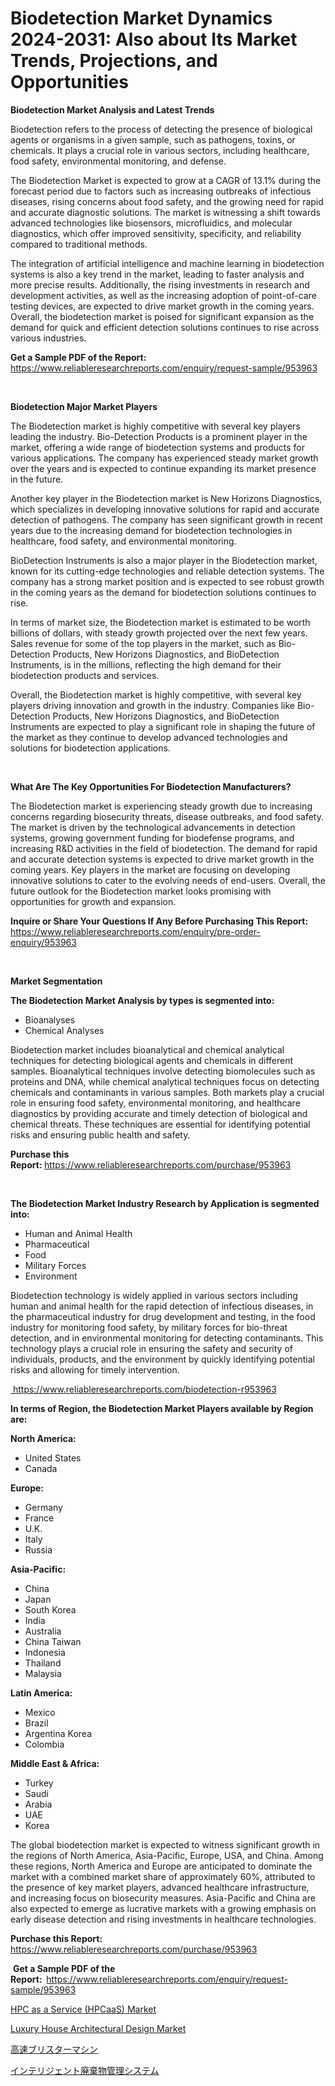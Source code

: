 <p><h1>Biodetection Market Dynamics 2024-2031: Also about Its Market Trends, Projections, and Opportunities</h1></p><p><strong>Biodetection Market Analysis and Latest Trends</strong></p>
<p><p>Biodetection refers to the process of detecting the presence of biological agents or organisms in a given sample, such as pathogens, toxins, or chemicals. It plays a crucial role in various sectors, including healthcare, food safety, environmental monitoring, and defense.</p><p>The Biodetection Market is expected to grow at a CAGR of 13.1% during the forecast period due to factors such as increasing outbreaks of infectious diseases, rising concerns about food safety, and the growing need for rapid and accurate diagnostic solutions. The market is witnessing a shift towards advanced technologies like biosensors, microfluidics, and molecular diagnostics, which offer improved sensitivity, specificity, and reliability compared to traditional methods.</p><p>The integration of artificial intelligence and machine learning in biodetection systems is also a key trend in the market, leading to faster analysis and more precise results. Additionally, the rising investments in research and development activities, as well as the increasing adoption of point-of-care testing devices, are expected to drive market growth in the coming years. Overall, the biodetection market is poised for significant expansion as the demand for quick and efficient detection solutions continues to rise across various industries.</p></p>
<p><strong>Get a Sample PDF of the Report:&nbsp;</strong> <a href="https://www.reliableresearchreports.com/enquiry/request-sample/953963">https://www.reliableresearchreports.com/enquiry/request-sample/953963</a></p>
<p>&nbsp;</p>
<p><strong>Biodetection Major Market Players</strong></p>
<p><p>The Biodetection market is highly competitive with several key players leading the industry. Bio-Detection Products is a prominent player in the market, offering a wide range of biodetection systems and products for various applications. The company has experienced steady market growth over the years and is expected to continue expanding its market presence in the future.</p><p>Another key player in the Biodetection market is New Horizons Diagnostics, which specializes in developing innovative solutions for rapid and accurate detection of pathogens. The company has seen significant growth in recent years due to the increasing demand for biodetection technologies in healthcare, food safety, and environmental monitoring.</p><p>BioDetection Instruments is also a major player in the Biodetection market, known for its cutting-edge technologies and reliable detection systems. The company has a strong market position and is expected to see robust growth in the coming years as the demand for biodetection solutions continues to rise.</p><p>In terms of market size, the Biodetection market is estimated to be worth billions of dollars, with steady growth projected over the next few years. Sales revenue for some of the top players in the market, such as Bio-Detection Products, New Horizons Diagnostics, and BioDetection Instruments, is in the millions, reflecting the high demand for their biodetection products and services.</p><p>Overall, the Biodetection market is highly competitive, with several key players driving innovation and growth in the industry. Companies like Bio-Detection Products, New Horizons Diagnostics, and BioDetection Instruments are expected to play a significant role in shaping the future of the market as they continue to develop advanced technologies and solutions for biodetection applications.</p></p>
<p>&nbsp;</p>
<p><strong>What Are The Key Opportunities For Biodetection Manufacturers?</strong></p>
<p><p>The Biodetection market is experiencing steady growth due to increasing concerns regarding biosecurity threats, disease outbreaks, and food safety. The market is driven by the technological advancements in detection systems, growing government funding for biodefense programs, and increasing R&D activities in the field of biodetection. The demand for rapid and accurate detection systems is expected to drive market growth in the coming years. Key players in the market are focusing on developing innovative solutions to cater to the evolving needs of end-users. Overall, the future outlook for the Biodetection market looks promising with opportunities for growth and expansion.</p></p>
<p><strong>Inquire or Share Your Questions If Any Before Purchasing This Report:</strong> <a href="https://www.reliableresearchreports.com/enquiry/pre-order-enquiry/953963">https://www.reliableresearchreports.com/enquiry/pre-order-enquiry/953963</a></p>
<p>&nbsp;</p>
<p><strong>Market Segmentation</strong></p>
<p><strong>The Biodetection Market Analysis by types is segmented into:</strong></p>
<p><ul><li>Bioanalyses</li><li>Chemical Analyses</li></ul></p>
<p><p>Biodetection market includes bioanalytical and chemical analytical techniques for detecting biological agents and chemicals in different samples. Bioanalytical techniques involve detecting biomolecules such as proteins and DNA, while chemical analytical techniques focus on detecting chemicals and contaminants in various samples. Both markets play a crucial role in ensuring food safety, environmental monitoring, and healthcare diagnostics by providing accurate and timely detection of biological and chemical threats. These techniques are essential for identifying potential risks and ensuring public health and safety.</p></p>
<p><strong>Purchase this Report:&nbsp;</strong><a href="https://www.reliableresearchreports.com/purchase/953963">https://www.reliableresearchreports.com/purchase/953963</a></p>
<p>&nbsp;</p>
<p><strong>The Biodetection Market Industry Research by Application is segmented into:</strong></p>
<p><ul><li>Human and Animal Health</li><li>Pharmaceutical</li><li>Food</li><li>Military Forces</li><li>Environment</li></ul></p>
<p><p>Biodetection technology is widely applied in various sectors including human and animal health for the rapid detection of infectious diseases, in the pharmaceutical industry for drug development and testing, in the food industry for monitoring food safety, by military forces for bio-threat detection, and in environmental monitoring for detecting contaminants. This technology plays a crucial role in ensuring the safety and security of individuals, products, and the environment by quickly identifying potential risks and allowing for timely intervention.</p></p>
<p><a href="https://www.reliableresearchreports.com/biodetection-r953963">&nbsp;https://www.reliableresearchreports.com/biodetection-r953963</a></p>
<p><strong>In terms of Region, the Biodetection Market Players available by Region are:</strong></p>
<p>
    <p> <strong> North America: </strong>
        <ul>
            <li>United States</li>
            <li>Canada</li>
        </ul>
        </p> 
    <p> <strong> Europe: </strong>
        <ul>
            <li>Germany</li>
            <li>France</li>
            <li>U.K.</li>
            <li>Italy</li>
            <li>Russia</li>
        </ul>
        </p> 
    <p> <strong> Asia-Pacific: </strong>
        <ul>
            <li>China</li>
            <li>Japan</li>
            <li>South Korea</li>
            <li>India</li>
            <li>Australia</li>
            <li>China Taiwan</li>
            <li>Indonesia</li>
            <li>Thailand</li>
            <li>Malaysia</li>
        </ul>
        </p> 
    <p> <strong> Latin America: </strong>
        <ul>
            <li>Mexico</li>
            <li>Brazil</li>
            <li>Argentina Korea</li>
            <li>Colombia</li>
        </ul>
        </p> 
    <p> <strong> Middle East & Africa: </strong>
        <ul>
            <li>Turkey</li>
            <li>Saudi</li>
            <li>Arabia</li>
            <li>UAE</li>
            <li>Korea</li>
        </ul>
    </p>
    </p>
<p><p>The global biodetection market is expected to witness significant growth in the regions of North America, Asia-Pacific, Europe, USA, and China. Among these regions, North America and Europe are anticipated to dominate the market with a combined market share of approximately 60%, attributed to the presence of key market players, advanced healthcare infrastructure, and increasing focus on biosecurity measures. Asia-Pacific and China are also expected to emerge as lucrative markets with a growing emphasis on early disease detection and rising investments in healthcare technologies.</p></p>
<p><strong>Purchase this Report: </strong><a href="https://www.reliableresearchreports.com/purchase/953963">https://www.reliableresearchreports.com/purchase/953963</a></p>
<p>&nbsp;<strong>Get a Sample PDF of the Report:&nbsp;&nbsp;</strong><a href="https://www.reliableresearchreports.com/enquiry/request-sample/953963">https://www.reliableresearchreports.com/enquiry/request-sample/953963</a></p>
<p><strong></strong></p>
<p><p><a href="https://www.linkedin.com/pulse/hpc-service-hpcaas-market-analysis-sze-forecasted-period-phirc">HPC as a Service (HPCaaS) Market</a></p><p><a href="https://www.linkedin.com/pulse/luxury-house-architectural-design-market-size-reveals-best-dg0uf">Luxury House Architectural Design Market</a></p><p><a href="https://medium.com/@carolynsparkly/%E3%83%8F%E3%82%A4%E3%82%B9%E3%83%94%E3%83%BC%E3%83%89%E3%83%96%E3%83%AA%E3%82%B9%E3%82%BF%E3%83%BC%E3%83%9E%E3%82%B7%E3%83%B3%E5%B8%82%E5%A0%B4%E3%81%AE%E8%A6%8F%E6%A8%A1%E3%81%AF-%E3%82%B0%E3%83%AD%E3%83%BC%E3%83%90%E3%83%AB%E7%94%A3%E6%A5%AD%E3%81%A7%E6%9C%80%E9%81%A9%E3%81%AA%E3%83%9E%E3%83%BC%E3%82%B1%E3%83%86%E3%82%A3%E3%83%B3%E3%82%B0%E3%83%81%E3%83%A3%E3%83%8D%E3%83%AB%E3%82%92%E6%98%8E%E3%82%89%E3%81%8B%E3%81%AB%E3%81%97%E3%81%BE%E3%81%99-a53fa8f359d9">高速ブリスターマシン</a></p><p><a href="https://medium.com/@skyleridges76856/%E3%82%A4%E3%83%B3%E3%83%86%E3%83%AA%E3%82%B8%E3%82%A7%E3%83%B3%E3%83%88%E3%81%AA%E5%BB%83%E6%A3%84%E7%89%A9%E7%AE%A1%E7%90%86%E3%82%B7%E3%82%B9%E3%83%86%E3%83%A0%E5%B8%82%E5%A0%B4-%E7%AB%B6%E4%BA%89%E5%88%86%E6%9E%90-%E5%B8%82%E5%A0%B4%E3%83%88%E3%83%AC%E3%83%B3%E3%83%89-2031%E5%B9%B4%E3%81%BE%E3%81%A7%E3%81%AE%E4%BA%88%E6%B8%AC-53f353bba84c">インテリジェント廃棄物管理システム</a></p></p>